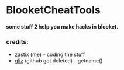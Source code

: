 # BlooketCheatTools
#### some stuff 2 help you make hacks in blooket.


### credits:
- [zastix](https://github.com/ZasticBradyn) (me) - coding the stuff
- [gliz](https://glizzers.xyz/) (github got deleted) - getname()
